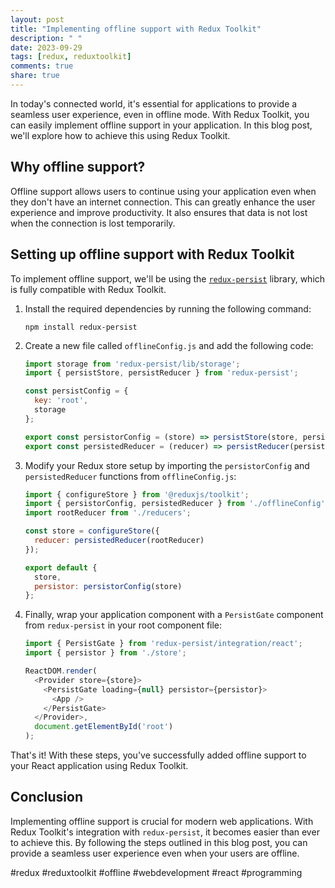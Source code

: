 ```yaml
---
layout: post
title: "Implementing offline support with Redux Toolkit"
description: " "
date: 2023-09-29
tags: [redux, reduxtoolkit]
comments: true
share: true
---
```


In today's connected world, it's essential for applications to provide a seamless user experience, even in offline mode. With Redux Toolkit, you can easily implement offline support in your application. In this blog post, we'll explore how to achieve this using Redux Toolkit.

## Why offline support?

Offline support allows users to continue using your application even when they don't have an internet connection. This can greatly enhance the user experience and improve productivity. It also ensures that data is not lost when the connection is lost temporarily.

## Setting up offline support with Redux Toolkit

To implement offline support, we'll be using the [`redux-persist`](https://github.com/rt2zz/redux-persist) library, which is fully compatible with Redux Toolkit.

1. Install the required dependencies by running the following command:

   ```shell
   npm install redux-persist
   ```

2. Create a new file called `offlineConfig.js` and add the following code:

   ```javascript
   import storage from 'redux-persist/lib/storage';
   import { persistStore, persistReducer } from 'redux-persist';

   const persistConfig = {
     key: 'root',
     storage
   };

   export const persistorConfig = (store) => persistStore(store, persistConfig);
   export const persistedReducer = (reducer) => persistReducer(persistConfig, reducer);
   ```

3. Modify your Redux store setup by importing the `persistorConfig` and `persistedReducer` functions from `offlineConfig.js`:

   ```javascript
   import { configureStore } from '@reduxjs/toolkit';
   import { persistorConfig, persistedReducer } from './offlineConfig';
   import rootReducer from './reducers';

   const store = configureStore({
     reducer: persistedReducer(rootReducer)
   });

   export default {
     store,
     persistor: persistorConfig(store)
   };
   ```

4. Finally, wrap your application component with a `PersistGate` component from `redux-persist` in your root component file:

   ```javascript
   import { PersistGate } from 'redux-persist/integration/react';
   import { persistor } from './store';

   ReactDOM.render(
     <Provider store={store}>
       <PersistGate loading={null} persistor={persistor}>
         <App />
       </PersistGate>
     </Provider>,
     document.getElementById('root')
   );
   ```

That's it! With these steps, you've successfully added offline support to your React application using Redux Toolkit.

## Conclusion

Implementing offline support is crucial for modern web applications. With Redux Toolkit's integration with `redux-persist`, it becomes easier than ever to achieve this. By following the steps outlined in this blog post, you can provide a seamless user experience even when your users are offline.

#redux #reduxtoolkit #offline #webdevelopment #react #programming